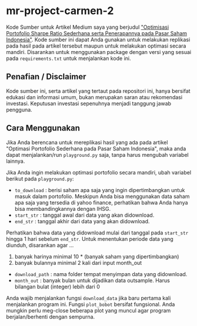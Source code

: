 # mr-project-carmen-2
Kode Sumber untuk Artikel Medium saya yang berjudul ["Optimisasi Portofolio Sharpe Ratio Sederhana serta Penerapannya pada Pasar Saham Indonesia"](https://medium.com/@mrobith95/optimasi-portofolio-sederhana-pada-pasar-saham-indonesia-c190c4771008). Kode sumber ini dapat Anda gunakan untuk melakukan replikasi pada hasil pada artikel tersebut maupun untuk melakukan optimasi secara mandiri. Disarankan untuk menggunakan package dengan versi yang sesuai pada `requirements.txt` untuk menjalankan kode ini.

## Penafian / Disclaimer

Kode sumber ini, serta artikel yang tertaut pada repositori ini, hanya bersifat edukasi dan informasi umum, bukan merupakan saran atau rekomendasi investasi. Keputusan investasi sepenuhnya menjadi tanggung jawab pengguna.

## Cara Menggunakan

Jika Anda berencana untuk mereplikasi hasil yang ada pada artikel "Optimasi Portofolio Sederhana pada Pasar Saham Indonesia", maka anda dapat menjalankan/run `playground.py` saja, tanpa harus mengubah variabel lainnya.

Jika Anda ingin melakukan optimasi portofolio secara mandiri, ubah variabel berikut pada `playground.py`:

* `to_download` : berisi saham apa saja yang ingin dipertimbangkan untuk masuk dalam portofolio. Meskipun Anda bisa menggunakan data saham apa saja yang tersedia di yahoo finance, perhatikan bahwa Anda hanya bisa membandingkannya dengan IHSG.
* `start_str` : tanggal awal dari data yang akan didownload.
* `end_str` : tanggal akhir dari data yang akan didownload.

Perhatikan bahwa data yang didownload mulai dari tanggal pada `start_str` hingga 1 hari sebelum `end_str`. Untuk menentukan periode data yang diunduh, disarankan agar ...
1. banyak harinya minimal 10 * (banyak saham yang dipertimbangkan)
2. banyak bulannya minimal 2 kali dari input month_out

* `download_path` : nama folder tempat menyimpan data yang didownload.
* `month_out` : banyak bulan untuk dijadikan data outsample. Harus bilangan bulat (integer) lebih dari 0

Anda wajib menjalankan fungsi `download_data` jika baru pertama kali menjalankan program ini. Fungsi `plot_bobot` bersifat fungsional. Anda mungkin perlu meg-close beberapa plot yang muncul agar program berjalan/berhenti dengan sempurna.
